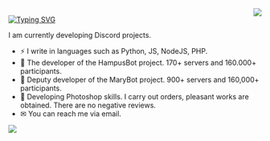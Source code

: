 <img align='right' src="https://github-readme-stats.vercel.app/api?username=ImPlastinka&show_icons=true">

[![Typing SVG](https://readme-typing-svg.herokuapp.com?font=ginto&size=28&color=F70000&vCenter=true&lines=Hi+there+%F0%9F%91%8B+)](https://git.io/typing-svg)

I am currently developing Discord projects.

- ⚡ I write in languages such as Python, JS, NodeJS, PHP.
- 📖 The developer of the HampusBot project. 170+ servers and 160.000+ participants.
- 🎤 Deputy developer of the MaryBot project. 900+ servers and 160,000+ participants.
- 🎨 Developing Photoshop skills. I carry out orders, pleasant works are obtained. There are no negative reviews.
- ✉ You can reach me via email.

![](https://komarev.com/ghpvc/?username=ImPlastinka&color=blue&style=flat-square)


